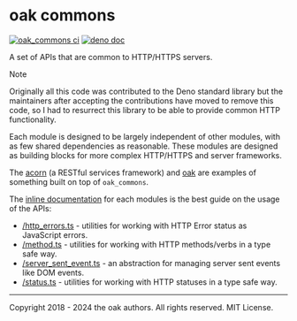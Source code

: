 # oak commons

[![oak_commons ci](https://github.com/oakserver/commons/workflows/ci/badge.svg)](https://github.com/oakserver/commons)
[![deno doc](https://doc.deno.land/badge.svg)](https://doc.deno.land/https/deno.land/x/oak_commons)

A set of APIs that are common to HTTP/HTTPS servers.

> [!NOTE]
> Originally all this code was contributed to the Deno standard library but the
> maintainers after accepting the contributions have moved to remove this code,
> so I had to resurrect this library to be able to provide common HTTP
> functionality.

Each module is designed to be largely independent of other modules, with as few
shared dependencies as reasonable. These modules are designed as building blocks
for more complex HTTP/HTTPS and server frameworks.

The [acorn](https://deno.land/x/acorn) (a RESTful services framework) and
[oak](https://deno.land/x/oak) are examples of something built on top of
`oak_commons`.

The
[inline documentation](https://doc.deno.land/https://deno.land/x/oak_commons)
for each modules is the best guide on the usage of the APIs:

- [/http_errors.ts](https://doc.deno.land/https://deno.land/x/oak_commons/http_errors.ts) -
  utilities for working with HTTP Error status as JavaScript errors.
- [/method.ts](https://doc.deno.land/https://deno.land/x/oak_commons/method.ts) -
  utilities for working with HTTP methods/verbs in a type safe way.
- [/server_sent_event.ts](https://doc.deno.land/https://deno.land/x/oak_commons/method.ts) -
  an abstraction for managing server sent events like DOM events.
- [/status.ts](https://doc.deno.land/https://deno.land/x/oak_commons/status.ts) -
  utilities for working with HTTP statuses in a type safe way.

---

Copyright 2018 - 2024 the oak authors. All rights reserved. MIT License.
